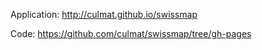 Application: http://culmat.github.io/swissmap

Code: https://github.com/culmat/swissmap/tree/gh-pages
